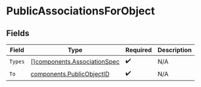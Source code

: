 # PublicAssociationsForObject


## Fields

| Field                                                                      | Type                                                                       | Required                                                                   | Description                                                                |
| -------------------------------------------------------------------------- | -------------------------------------------------------------------------- | -------------------------------------------------------------------------- | -------------------------------------------------------------------------- |
| `Types`                                                                    | [][components.AssociationSpec](../../models/components/associationspec.md) | :heavy_check_mark:                                                         | N/A                                                                        |
| `To`                                                                       | [components.PublicObjectID](../../models/components/publicobjectid.md)     | :heavy_check_mark:                                                         | N/A                                                                        |